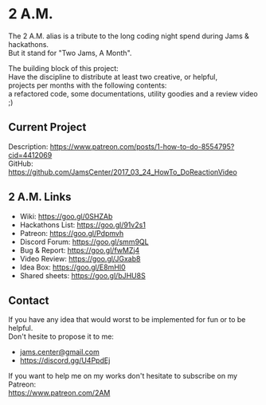 # 2 A.M.

The 2 A.M. alias is a tribute to the long coding night spend during Jams & hackathons.  
But it stand for "Two Jams, A Month".  

The building block of this project:  
Have the discipline to distribute at least two creative, or helpful,  
projects per months with the following contents:  
a refactored code, some documentations, utility goodies and a review video ;)  


## Current Project

Description: https://www.patreon.com/posts/1-how-to-do-8554795?cid=4412069  
GitHub: https://github.com/JamsCenter/2017_03_24_HowTo_DoReactionVideo  



## 2 A.M. Links
- Wiki:             https://goo.gl/0SHZAb  
- Hackathons List:  https://goo.gl/91v2s1   
- Patreon:          https://goo.gl/Pdpmvh  
- Discord Forum:    https://goo.gl/smm9QL  
- Bug & Report:     https://goo.gl/fwMZj4  
- Video Review:     https://goo.gl/JGxab8  
- Idea Box:         https://goo.gl/E8mHI0
- Shared sheets:    https://goo.gl/bJHU8S


## Contact
If you have any idea that would worst to be implemented for fun or to be helpful.  
Don't hesite to propose it to me:  
- jams.center@gmail.com   
- https://discord.gg/U4PpdEj  

If you want to help me on my works don't hesitate to subscribe on my Patreon:   
https://www.patreon.com/2AM  
